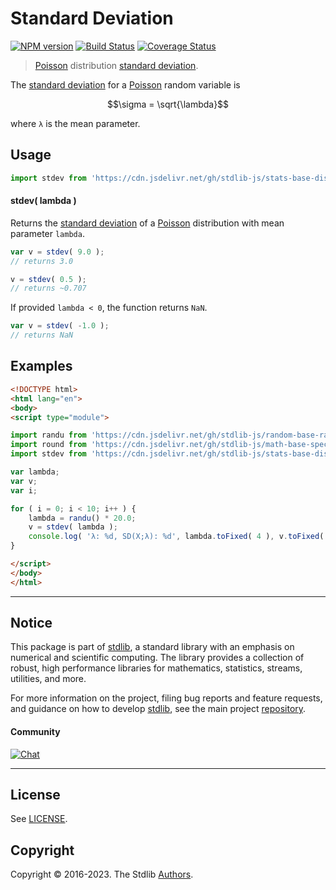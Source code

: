 <!--

@license Apache-2.0

Copyright (c) 2018 The Stdlib Authors.

Licensed under the Apache License, Version 2.0 (the "License");
you may not use this file except in compliance with the License.
You may obtain a copy of the License at

   http://www.apache.org/licenses/LICENSE-2.0

Unless required by applicable law or agreed to in writing, software
distributed under the License is distributed on an "AS IS" BASIS,
WITHOUT WARRANTIES OR CONDITIONS OF ANY KIND, either express or implied.
See the License for the specific language governing permissions and
limitations under the License.

-->

# Standard Deviation

[![NPM version][npm-image]][npm-url] [![Build Status][test-image]][test-url] [![Coverage Status][coverage-image]][coverage-url] <!-- [![dependencies][dependencies-image]][dependencies-url] -->

> [Poisson][poisson-distribution] distribution [standard deviation][standard-deviation].

<!-- Section to include introductory text. Make sure to keep an empty line after the intro `section` element and another before the `/section` close. -->

<section class="intro">

The [standard deviation][standard-deviation] for a [Poisson][poisson-distribution] random variable is

<!-- <equation class="equation" label="eq:poisson_stdev" align="center" raw="\sigma = \sqrt{\lambda}" alt="Standard deviation for a Poisson distribution."> -->

```math
\sigma = \sqrt{\lambda}
```

<!-- <div class="equation" align="center" data-raw-text="\sigma = \sqrt{\lambda}" data-equation="eq:poisson_stdev">
    <img src="https://cdn.jsdelivr.net/gh/stdlib-js/stdlib@51534079fef45e990850102147e8945fb023d1d0/lib/node_modules/@stdlib/stats/base/dists/poisson/stdev/docs/img/equation_poisson_stdev.svg" alt="Standard deviation for a Poisson distribution.">
    <br>
</div> -->

<!-- </equation> -->

where `λ` is the mean parameter.

</section>

<!-- /.intro -->

<!-- Package usage documentation. -->



<section class="usage">

## Usage

```javascript
import stdev from 'https://cdn.jsdelivr.net/gh/stdlib-js/stats-base-dists-poisson-stdev@esm/index.mjs';
```

#### stdev( lambda )

Returns the [standard deviation][standard-deviation] of a [Poisson][poisson-distribution] distribution with mean parameter `lambda`.

```javascript
var v = stdev( 9.0 );
// returns 3.0

v = stdev( 0.5 );
// returns ~0.707
```

If provided `lambda < 0`, the function returns `NaN`.

```javascript
var v = stdev( -1.0 );
// returns NaN
```

</section>

<!-- /.usage -->

<!-- Package usage notes. Make sure to keep an empty line after the `section` element and another before the `/section` close. -->

<section class="notes">

</section>

<!-- /.notes -->

<!-- Package usage examples. -->

<section class="examples">

## Examples

<!-- eslint no-undef: "error" -->

```html
<!DOCTYPE html>
<html lang="en">
<body>
<script type="module">

import randu from 'https://cdn.jsdelivr.net/gh/stdlib-js/random-base-randu@esm/index.mjs';
import round from 'https://cdn.jsdelivr.net/gh/stdlib-js/math-base-special-round@esm/index.mjs';
import stdev from 'https://cdn.jsdelivr.net/gh/stdlib-js/stats-base-dists-poisson-stdev@esm/index.mjs';

var lambda;
var v;
var i;

for ( i = 0; i < 10; i++ ) {
    lambda = randu() * 20.0;
    v = stdev( lambda );
    console.log( 'λ: %d, SD(X;λ): %d', lambda.toFixed( 4 ), v.toFixed( 4 ) );
}

</script>
</body>
</html>
```

</section>

<!-- /.examples -->

<!-- Section to include cited references. If references are included, add a horizontal rule *before* the section. Make sure to keep an empty line after the `section` element and another before the `/section` close. -->

<section class="references">

</section>

<!-- /.references -->

<!-- Section for related `stdlib` packages. Do not manually edit this section, as it is automatically populated. -->

<section class="related">

</section>

<!-- /.related -->

<!-- Section for all links. Make sure to keep an empty line after the `section` element and another before the `/section` close. -->


<section class="main-repo" >

* * *

## Notice

This package is part of [stdlib][stdlib], a standard library with an emphasis on numerical and scientific computing. The library provides a collection of robust, high performance libraries for mathematics, statistics, streams, utilities, and more.

For more information on the project, filing bug reports and feature requests, and guidance on how to develop [stdlib][stdlib], see the main project [repository][stdlib].

#### Community

[![Chat][chat-image]][chat-url]

---

## License

See [LICENSE][stdlib-license].


## Copyright

Copyright &copy; 2016-2023. The Stdlib [Authors][stdlib-authors].

</section>

<!-- /.stdlib -->

<!-- Section for all links. Make sure to keep an empty line after the `section` element and another before the `/section` close. -->

<section class="links">

[npm-image]: http://img.shields.io/npm/v/@stdlib/stats-base-dists-poisson-stdev.svg
[npm-url]: https://npmjs.org/package/@stdlib/stats-base-dists-poisson-stdev

[test-image]: https://github.com/stdlib-js/stats-base-dists-poisson-stdev/actions/workflows/test.yml/badge.svg?branch=main
[test-url]: https://github.com/stdlib-js/stats-base-dists-poisson-stdev/actions/workflows/test.yml?query=branch:main

[coverage-image]: https://img.shields.io/codecov/c/github/stdlib-js/stats-base-dists-poisson-stdev/main.svg
[coverage-url]: https://codecov.io/github/stdlib-js/stats-base-dists-poisson-stdev?branch=main

<!--

[dependencies-image]: https://img.shields.io/david/stdlib-js/stats-base-dists-poisson-stdev.svg
[dependencies-url]: https://david-dm.org/stdlib-js/stats-base-dists-poisson-stdev/main

-->

[chat-image]: https://img.shields.io/gitter/room/stdlib-js/stdlib.svg
[chat-url]: https://app.gitter.im/#/room/#stdlib-js_stdlib:gitter.im

[stdlib]: https://github.com/stdlib-js/stdlib

[stdlib-authors]: https://github.com/stdlib-js/stdlib/graphs/contributors

[umd]: https://github.com/umdjs/umd
[es-module]: https://developer.mozilla.org/en-US/docs/Web/JavaScript/Guide/Modules

[deno-url]: https://github.com/stdlib-js/stats-base-dists-poisson-stdev/tree/deno
[umd-url]: https://github.com/stdlib-js/stats-base-dists-poisson-stdev/tree/umd
[esm-url]: https://github.com/stdlib-js/stats-base-dists-poisson-stdev/tree/esm
[branches-url]: https://github.com/stdlib-js/stats-base-dists-poisson-stdev/blob/main/branches.md

[stdlib-license]: https://raw.githubusercontent.com/stdlib-js/stats-base-dists-poisson-stdev/main/LICENSE

[poisson-distribution]: https://en.wikipedia.org/wiki/Poisson_distribution

[standard-deviation]: https://en.wikipedia.org/wiki/Standard_deviation

</section>

<!-- /.links -->
